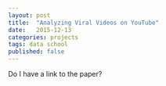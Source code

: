 ```yaml
---
layout: post
title:  "Analyzing Viral Videos on YouTube"
date:   2015-12-13
categories: projects
tags: data school
published: false
---
```


Do I have a link to the paper?
